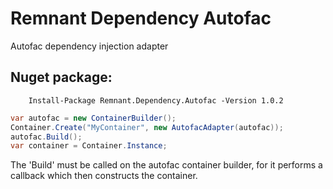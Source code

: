 # Remnant Dependency Autofac
Autofac dependency injection adapter


## Nuget package:

        Install-Package Remnant.Dependency.Autofac -Version 1.0.2
        
```csharp
var autofac = new ContainerBuilder();
Container.Create("MyContainer", new AutofacAdapter(autofac));
autofac.Build();
var container = Container.Instance;
```
The 'Build' must be called on the autofac container builder, for it performs a callback which then constructs the container.
